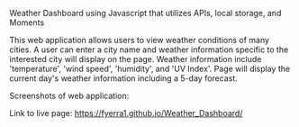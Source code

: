 Weather Dashboard using Javascript that utilizes APIs, local storage, and Moments

This web application allows users to view weather conditions of many cities. A user can enter a city name and weather information specific to the interested city will display on the page. Weather information include 'temperature', 'wind speed', 'humidity', and 'UV Index'. Page will display the current day's weather information including a 5-day forecast.

Screenshots of web application:


Link to live page:
https://fyerra1.github.io/Weather_Dashboard/